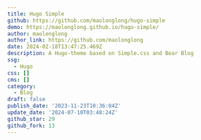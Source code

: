 ```yaml
---
title: Hugo Simple
github: https://github.com/maolonglong/hugo-simple
demo: https://maolonglong.github.io/hugo-simple/
author: maolonglong
author_link: https://github.com/maolonglong
date: 2024-02-18T13:47:25.469Z
description: A Hugo-theme based on Simple.css and Bear Blog
ssg:
  - Hugo
css: []
cms: []
category:
  - Blog
draft: false
publish_date: '2023-11-23T10:36:04Z'
update_date: '2024-07-10T03:48:24Z'
github_star: 29
github_fork: 13
---
```

